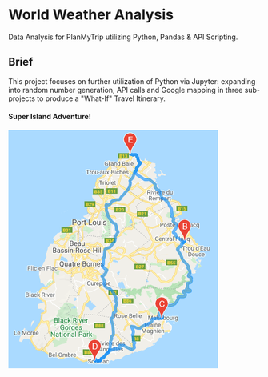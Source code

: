 # World Weather Analysis

Data Analysis for PlanMyTrip utilizing Python, Pandas &amp; API Scripting.

## Brief

This project focuses on further utilization of Python via Jupyter: expanding into random number generation, API calls and Google mapping
in three sub-projects to produce a "What-If" Travel Itinerary.

#### Super Island Adventure!

![](/Vacation_Itinerary/WeatherPy_travel_map.png)
